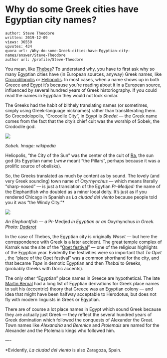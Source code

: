 # Why do some Greek cities have Egyptian city names?

	author: Steve Theodore
	written: 2019-12-09
	views: 36550
	upvotes: 434
	quora url: /Why-do-some-Greek-cities-have-Egyptian-city-names/answer/Steve-Theodore
	author url: /profile/Steve-Theodore


You mean, like [Thebes](https://en.wikipedia.org/wiki/Thebes,_Egypt)? To understand why, you have to first ask why so many Egyptian cities have (in European sources, anyway) Greek names, like [Crocodilopolis](https://www.aldokkan.com/geography/fayum.htm) or [Heliopolis](https://en.wikipedia.org/wiki/Heliopolis_(ancient_Egypt)). In most cases, when a name shows up in both Greece and Egypt it’s because you’re reading about it in a European source, influenced by several hundred years of Greek historiography. If you could read the names in Egyptian they would not look similar.

The Greeks had the habit of blithely translating names (or sometimes, simply using Greek-language nicknames) rather than transliterating them. So Crocodolopolis, “Crocodile City”, in Egypt is _Shedet —_ the Greek name comes from the fact that the city’s chief cult was the worship of Sobek, the Crododile god.

![](https://qph.fs.quoracdn.net/main-qimg-f3e7775c6d6ee52f32dfd8a4c7917ae5)

_Sobek. Image: wikipedia_ 

Heliopolis, “the City of the Sun” was the center of the cult of [Ra](https://en.wikipedia.org/wiki/Ra), the sun god (its Egyptian name _Lwnw_  meant “the Pillars”, perhaps because it was a prolific source of obelisks).

So, the Greeks translated as much by content as by sound. The lovely (and very Greek sounding) town name of _Oxyrhynchus_  — which means literally “sharp-nosed” — is just a translation of the Egytian _Pr-Medjed:_ the name of the Elephantfish who doubled as a minor local deity. It’s just as if you rendered Chicago in Spanish as _La ciudad del viento_ because people told you it was “the Windy City.”*

![](https://qph.fs.quoracdn.net/main-qimg-2004de471dbd97bf3c94abcc808c195c)

_An Elephantfish — a_ Pr-Medjed _in Egyptian or an_ Oxyrhynchus _in Greek. Photo:_ _[Daderot](https://en.wikipedia.org/wiki/Oxyrhynchus#/media/File:Oxyrhynchus,_excavated_in_Egypt,_Late_period,_c._664-332_BC,_gilt_bronze_-_Tokyo_National_Museum_-_Tokyo,_Japan_-_DSC08538.jpg)_ 

In the case of Thebes, the Egyptian city is originally _Waset —_  but here the correspondence with Greek is a later accident. The great temple complex of Karnak was the site of the “[Opet festival](https://en.wikipedia.org/wiki/Opet_Festival)” — one of the religious highlights of the Egyptian year. Evidently the festivities were so important that _Ta Opet_ , the “place of the Opet festival” was a common shorthand for the city, and that became _Tape_ in demotic Egyptian and then _Thebai_  to Greeks, (probably Greeks with Doric accents).

The only other “Egyptian” place names in Greece are hypothetical. The late [Martin Bernal](https://www.quora.com/What-if-any-is-the-part-of-truth-to-Martin-Bernals-Black-Athena/answer/Steve-Theodore?ch=10&share=292bdc29&srid=zLvM) had a long list of Egyptian derivations for Greek place names to suit his (eccentric) theory that Greece was an Egyptian colony — and idea that might have been halfway acceptable to Herodotus, but does not fly with modern linguists in Greek or Egyptian.

There are of course a lot place names in Egypt which sound Greek because they are actually just Greek — they reflect the several hundred years of Greek domination which followed the conquests of Alexander the Great. Town names like _Alexandria_  and _Berenice_  and _Ptolemais_  are named for the Alexander and the Ptolemaic kings who followed him.

—-

*Evidently, _La ciudad del viento_ is also Zaragoza, Spain.


